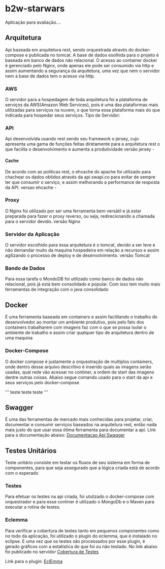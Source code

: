 # b2w-starwars
Aplicação para avaliação....

## Arquitetura
Api baseada em arquitetura rest, sendo orquestrada através do docker-compose e publicada no tomcat. A base de dados esolhida para o projeto é baseada em banco de dados não relacional. O acesso ao container docker é gerenciado pelo Nginx, onde apenas ele pode ser consumido via http e assim aumentando a segurança da arquitetura, uma vez que nem o servidor nem a base de dados tem o acesso via http.

### AWS
O servidor para a hospedagem de toda arquitetura foi a plataforma de serviços da AWS(Amazon Web Services), pois é uma das plataformas mais utilizadas para serviços na nuvem, o que torna essa plataforma mais do que indicada para hospedar seus serviços.
Tipo de Servidor:

### API
Api desenvolvida usando rest sendo seu framework o jersey, cujo apresenta uma gama de funções feitas diretamente para a arquitetura rest o que facilita o desenvolvimento e aumenta a produtividade
versão jersey -


#### Cache
De acordo com as politicas rest, o ehcache do apache foi utilizado para chachear os dados obtidos através da api swapi.co para evitar de sempre ter que consumir o serviço, e assim melhorando a performance de resposta da API.
versao ehcache -


### Proxy
O Nginx foi utilizado por ser uma ferramenta bem versátil e já estar preparada para fazer o proxy reverso, ou seja, redirecionando a chamada para o servidor devido.
versão Nginx

### Servidor da Aplicação
O servidor escolhido para essa arquitetura é o tomcat, devido a ser leve e não demandar muito da maquina hospedeira em relação a recursos e assim agilizando o processo de deploy e de desenvolvimento.
versão Tomcat


### Bando de Dados
Para essa tarefa o MondoDB foi utilizado como banco de dados não relacional, pois já está bem consolidado e popular. Com isso tem muito mais ferramentas de integração com o java consolidado


## Docker
É uma ferramenta baseada em containers e assim facilitando o trabalho do desenvolvedor ao montar um ambiente produtivo, pois pelo fato dos containers trabalharem com imagens faz com o que se possa isolar o ambiente de trabalho e assim criar qualquer tipo de arquitetura dentro de uma maquina

### Docker-Compose
O docker compose é justamente a orquestração de multiplos containers, onde dentro desse arquivo descritivo é inserido quais as imagens serão usadas, qual rede vão acessar no continer, a ordem de start das imagens dentre outras coisas. Abaixo segue comando usado para o start da api e seus serviços pelo docker-compose

'''
teste teste teste
'''


## Swagger
É uma das ferramentas de mercado mais conhecidas para projetar, criar, documentar e consumir serviços baseados na arquitetura rest, então nada mais justo do que usar essa ótima ferramenta para documentar a api. Link para a documentação abaixo:
[Documentacao Api Swagger](http://ec2-18-228-116-113.sa-east-1.compute.amazonaws.com/dist/index.html)


## Testes Unitários
Teste unitário consiste em testar os fluxos de seu sistema em forma de componentes, para que seja assegurado que a lógica criada está de acordo com o esperado

### Testes
Para efetuar os testes na api criada, foi utulizado o docker-compose com orquestrador e para esse continer é utilizado o MongoDb e o Maven para executar a rotina de testes.

### Eclemma
Para verificar a cobertura de testes tanto em pequenos componentes como no todo da aplicação, foi utilizado o plugin do eclemma, que é instalado no eclipse. E uma vez que os testes são processados por esse plugin, é gerado gráficos com a estatística do que foi ou não testado. No link abaixo foi publicado no servidor
[Cobertura de Testes](http://ec2-18-228-116-113.sa-east-1.compute.amazonaws.com/cobertura-de-teste/index.html)

Link para o plugin: [EclEmma](https://www.eclemma.org/)


